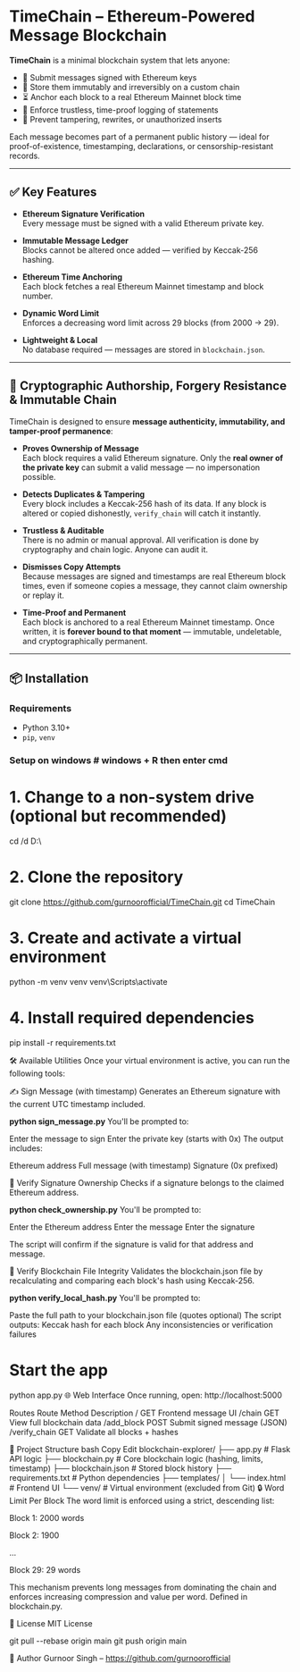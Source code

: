 # TimeChain – Ethereum-Powered Message Blockchain

**TimeChain** is a minimal blockchain system that lets anyone:

- 📝 Submit messages signed with Ethereum keys
- 🔐 Store them immutably and irreversibly on a custom chain
- ⏳ Anchor each block to a real Ethereum Mainnet block time
- 🧾 Enforce trustless, time-proof logging of statements
- 🚫 Prevent tampering, rewrites, or unauthorized inserts

Each message becomes part of a permanent public history — ideal for proof-of-existence, timestamping, declarations, or censorship-resistant records.

---

## ✅ Key Features

- **Ethereum Signature Verification**  
  Every message must be signed with a valid Ethereum private key.

- **Immutable Message Ledger**  
  Blocks cannot be altered once added — verified by Keccak-256 hashing.

- **Ethereum Time Anchoring**  
  Each block fetches a real Ethereum Mainnet timestamp and block number.

- **Dynamic Word Limit**  
  Enforces a decreasing word limit across 29 blocks (from 2000 → 29).

- **Lightweight & Local**  
  No database required — messages are stored in `blockchain.json`.

---

## 🔐 Cryptographic Authorship, Forgery Resistance & Immutable Chain

TimeChain is designed to ensure **message authenticity, immutability, and tamper-proof permanence**:

- **Proves Ownership of Message**  
  Each block requires a valid Ethereum signature. Only the **real owner of the private key** can submit a valid message — no impersonation possible.

- **Detects Duplicates & Tampering**  
  Every block includes a Keccak-256 hash of its data. If any block is altered or copied dishonestly, `verify_chain` will catch it instantly.

- **Trustless & Auditable**  
  There is no admin or manual approval. All verification is done by cryptography and chain logic. Anyone can audit it.

- **Dismisses Copy Attempts**  
  Because messages are signed and timestamps are real Ethereum block times, even if someone copies a message, they cannot claim ownership or replay it.

- **Time-Proof and Permanent**  
  Each block is anchored to a real Ethereum Mainnet timestamp. Once written, it is **forever bound to that moment** — immutable, undeletable, and cryptographically permanent.

---

## 📦 Installation

### Requirements

- Python 3.10+
- `pip`, `venv`

### Setup on windows # windows + R then enter cmd

# 1. Change to a non-system drive (optional but recommended)
cd /d D:\

# 2. Clone the repository
git clone https://github.com/gurnoorofficial/TimeChain.git
cd TimeChain

# 3. Create and activate a virtual environment
python -m venv venv
venv\Scripts\activate

# 4. Install required dependencies
pip install -r requirements.txt

🛠️ Available Utilities
Once your virtual environment is active, you can run the following tools:

✍️ Sign Message (with timestamp)
Generates an Ethereum signature with the current UTC timestamp included.

**python sign_message.py**
You'll be prompted to:

Enter the message to sign
Enter the private key (starts with 0x)
The output includes:

Ethereum address
Full message (with timestamp)
Signature (0x prefixed)

🧾 Verify Signature Ownership
Checks if a signature belongs to the claimed Ethereum address.

**python check_ownership.py**
You'll be prompted to:

Enter the Ethereum address
Enter the message
Enter the signature

The script will confirm if the signature is valid for that address and message.

🔎 Verify Blockchain File Integrity
Validates the blockchain.json file by recalculating and comparing each block's hash using Keccak-256.

**python verify_local_hash.py**
You'll be prompted to:

Paste the full path to your blockchain.json file (quotes optional)
The script outputs:
Keccak hash for each block
Any inconsistencies or verification failures


# Start the app
python app.py
🌐 Web Interface
Once running, open: http://localhost:5000

Routes
Route	Method	Description
/	GET	Frontend message UI
/chain	GET	View full blockchain data
/add_block	POST	Submit signed message (JSON)
/verify_chain	GET	Validate all blocks + hashes

📁 Project Structure
bash
Copy
Edit
blockchain-explorer/
├── app.py                # Flask API logic
├── blockchain.py         # Core blockchain logic (hashing, limits, timestamp)
├── blockchain.json       # Stored block history
├── requirements.txt      # Python dependencies
├── templates/
│   └── index.html        # Frontend UI
└── venv/                 # Virtual environment (excluded from Git)
🔒 Word Limit Per Block
The word limit is enforced using a strict, descending list:

Block 1: 2000 words

Block 2: 1900

…

Block 29: 29 words

This mechanism prevents long messages from dominating the chain and enforces increasing compression and value per word. Defined in blockchain.py.

📜 License
MIT License

git pull --rebase origin main
git push origin main

👤 Author
Gurnoor Singh – https://github.com/gurnoorofficial
